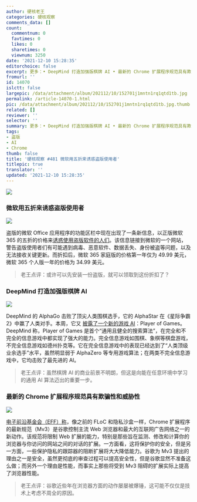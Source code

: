 ```yaml
---
author: 硬核老王
categories: 硬核观察
comments_data: []
count:
  commentnum: 0
  favtimes: 0
  likes: 0
  sharetimes: 0
  viewnum: 3250
date: '2021-12-10 15:28:35'
editorchoice: false
excerpt: 更多：• DeepMind 打造加强版棋牌 AI • 最新的 Chrome 扩展程序规范具有欺骗性和威胁性
fromurl: ''
id: 14070
islctt: false
largepic: /data/attachment/album/202112/10/152701j1mntn1rq1qtd1tb.jpg
permalink: /article-14070-1.html
pic: /data/attachment/album/202112/10/152701j1mntn1rq1qtd1tb.jpg.thumb.jpg
related: []
reviewer: ''
selector: ''
summary: 更多：• DeepMind 打造加强版棋牌 AI • 最新的 Chrome 扩展程序规范具有欺骗性和威胁性
tags:
- 盗版
- AI
- Chrome
thumb: false
title: '硬核观察 #481 微软用五折来诱惑盗版使用者'
titlepic: true
translator: ''
updated: '2021-12-10 15:28:35'
---
```


![](/data/attachment/album/202112/10/152701j1mntn1rq1qtd1tb.jpg)


### 微软用五折来诱惑盗版使用者


![](/data/attachment/album/202112/10/152716xv733suvv43p1sxm.jpg)


盗版的微软 Office 应用程序的功能区栏中现在出现了一条新信息，以正版微软 365 的五折的价格来[诱惑使用盗版软件的人们](https://www.theverge.com/2021/12/9/22825774/microsoft-office-pirated-software-discount-offer)。该信息链接到微软的一个网站，警告盗版使用者们有可能遇到病毒、恶意软件、数据丢失、身份被盗等问题，以及无法接收关键更新。而折扣后，微软 365 家庭版的价格第一年仅为 49.99 美元，微软 365 个人版一年的价格为 34.99 美元。



> 
> 老王点评：或许可以先安装一份盗版，就可以领取到这份折扣了？
> 
> 
> 


### DeepMind 打造加强版棋牌 AI


![](/data/attachment/album/202112/10/152735sfoagx7t61umxamu.jpg)


DeepMind 的 AlphaGo 击败了顶尖人类围棋选手，它的 AlphaStar 在《星际争霸 2》中赢了人类对手。本周，它又 [披露了一个新的游戏 AI](https://venturebeat.com/2021/12/08/deepmind-makes-bet-on-ai-system-that-can-play-poker-chess-go-and-more/)：Player of Games。DeepMind 称，Player of Games 是首个“通用且健全的搜索算法”，在完全和不完全的信息游戏中都实现了强大的能力。完全信息游戏如围棋、象棋等棋盘游戏，不完全信息游戏如德州扑克等。它在完全信息游戏中的表现已经达到了“人类顶级业余选手”水平，虽然明显弱于 AlphaZero 等专用游戏算法；在两类不完全信息游戏中，它均击败了最先进的 AI。



> 
> 老王点评：虽然棋牌 AI 的商业前景不明朗，但这是向能在任意环境中学习的通用 AI 算法迈出的重要一步。
> 
> 
> 


### 最新的 Chrome 扩展程序规范具有欺骗性和威胁性


![](/data/attachment/album/202112/10/152811chj8kksoqmha8wm3.jpg)


[电子前沿基金会（EFF）称](https://www.eff.org/deeplinks/2021/12/chrome-users-beware-manifest-v3-deceitful-and-threatening)，像之前的 FLoC 和隐私沙盒一样，Chrome 扩展程序的最新规范（Mv3）是谷歌控制主流 Web 浏览器和最大的互联网广告网络之一的新动作。该规范将限制 Web 扩展的能力，特别是那些旨在监测、修改和计算你的浏览器与你访问的网站之间的对话的扩展。一方面看，这将保护你的安全，但是另一方面，一些保护隐私的跟踪器的阻断扩展将大大降低能力。谷歌为 Mv3 提出的理由之一是安全，虽然更彻底的审查过程可以提高安全性，但是谷歌显然不准备这么做；而另外一个理由是性能，而事实上那些将受到 Mv3 阻碍的扩展实际上提高了浏览器性能。



> 
> 老王点评：谷歌近些年在浏览器方面的动作屡屡被爆锤，这可能不仅仅是技术上考虑不周全的原因。
> 
> 
>